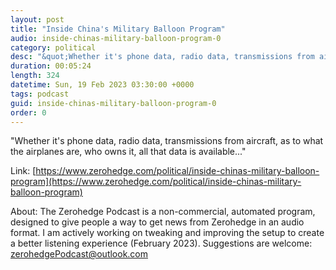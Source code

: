 ```yaml
---
layout: post
title: "Inside China's Military Balloon Program"
audio: inside-chinas-military-balloon-program-0
category: political
desc: "&quot;Whether it's phone data, radio data, transmissions from aircraft, as to what the airplanes are, who owns it, all that data is available...&quot;"
duration: 00:05:24
length: 324
datetime: Sun, 19 Feb 2023 03:30:00 +0000
tags: podcast
guid: inside-chinas-military-balloon-program-0
order: 0
---
```

&quot;Whether it's phone data, radio data, transmissions from aircraft, as to what the airplanes are, who owns it, all that data is available...&quot;

Link: [https://www.zerohedge.com/political/inside-chinas-military-balloon-program](https://www.zerohedge.com/political/inside-chinas-military-balloon-program)

About: The Zerohedge Podcast is a non-commercial, automated program, designed to give people a way to get news from Zerohedge in an audio format.  I am actively working on tweaking and improving the setup to create a better listening experience (February 2023).  Suggestions are welcome: [zerohedgePodcast@outlook.com](mailto:zerohedgePodcast@outlook.com)